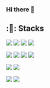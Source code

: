 ### Hi there 👋

<!--
**lunaxislu/lunaxislu** is a ✨ _special_ ✨ repository because its `README.md` (this file) appears on your GitHub profile.

Here are some ideas to get you started:

- 🔭 I’m currently working on ...
- 🌱 I’m currently learning ...
- 👯 I’m looking to collaborate on ...
- 🤔 I’m looking for help with ...
- 💬 Ask me about ...
- 📫 How to reach me: ...
- 😄 Pronouns: ...
- ⚡ Fun fact: ...
-->
## :💬: Stacks
<p>
    <img src="https://img.shields.io/badge/CSS3-1572B6?style=flat-square&logo=css3&logoColor=white"/>
    <img src="https://img.shields.io/badge/HTML5-E34F26?style=flat-square&logo=html5&logoColor=white"/>
    <img src="https://img.shields.io/badge/JavaScript-F7DF1E?style=flat-square&logo=javascript&logoColor=black"/>
    <img src="https://img.shields.io/badge/Typescript-3178C6?style=flat-square&logo=Typescript&logoColor=white"/>
</p>
<p>
    <img src="https://img.shields.io/badge/React-61DAFB?style=flat-square&logo=React&logoColor=black"/>
    <img src="https://img.shields.io/badge/Next.js-000000?style=flat-square&logo=Next.js&logoColor=white"/>
    <img src="https://img.shields.io/badge/styled components-DB7093?style=flat-square&logo=styled-components&logoColor=white"/>
    <img src='https://img.shields.io/badge/bootstrap-%238511FA.svg?style=for-the-badge&logo=bootstrap&logoColor=white'/>
</p>

<p>
    <img src='https://img.shields.io/badge/-React%20Query-FF4154?style=for-the-badge&logo=react%20query&logoColor=white'/>
    <img src='https://img.shields.io/badge/redux-%23593d88.svg?style=for-the-badge&logo=redux&logoColor=white'/>
</p>
<p>
    <img src="https://img.shields.io/badge/Firebase-FFCA28?style=flat-square&logo=firebase&logoColor=black"/>
    <img src='https://img.shields.io/badge/Supabase-181818?style=for-the-badge&logo=supabase&logoColor=white'/>
</p>
